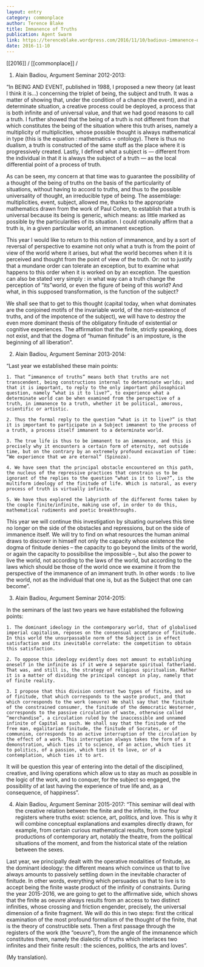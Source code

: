 ```yaml
---
layout: entry
category: commonplace
author: Terence Blake
title: Immanence of Truths
publication: Agent Swarm
link: https://terenceblake.wordpress.com/2016/11/10/badious-immanence-of-truths-arguments-2012-2017/
date: 2016-11-10
---
```


[[2016]] / [[commonplace]] / 
 
1) Alain Badiou, Argument Seminar 2012-2013:

“In BEING AND EVENT, published in 1988, I proposed a new theory (at least I think it is…) concerning the triplet of being, the subject and truth. It was a matter of showing that, under the condition of a chance (the event), and in a determinate situation, a creative process could be deployed, a process that is both infinite and of universal value, and that we had good reasons to call a truth. I further showed that the being of a truth is not different from that which constitutes the being of the situation where this truth arises, namely a multiplicity of multiplicities, whose possible thought is always mathematical in type (this is the equation : mathematics = ontology). There is thus no dualism, a truth is constructed of the same stuff as the place where it is progressively created. Lastly, I defined what a subject is — different from the individual in that it is always the subject of a truth — as the local differential point of a process of truth.

As can be seen, my concern at that time was to guarantee the possibility of a thought of the being of truths on the basis of the particularity of situations, without having to accord to truths, and thus to the possible universality of thought, an irreducible type of being. The assemblage: multiplicities, event, subject, allowed me, thanks to the appropriate mathematics drawn from the work of Paul Cohen, to establish that a truth is universal because its being is generic, which means: as little marked as possible by the particularities of its situation. I could rationally affirm that a truth is, in a given particular world, an immanent exception.

This year I would like to return to this notion of immanence, and by a sort of reversal of perspective to examine not only what a truth is from the point of view of the world where it arises, but what the world becomes when it it is perceived and thought from the point of view of the truth. Or: not to justify that a mundane order can tolerate an exception, but to examine what happens to this order when it is worked on by an exception. The question can also be stated very simply : in what way can a truth change the perception of “its”world, or even the figure of being of this world? And what, in this supposed transformation, is the function of the subject?

We shall see that to get to this thought (capital today, when what dominates are the conjoined motifs of the invariable world, of the non-existence of truths, and of the impotence of the subject), we will have to destroy the even more dominant thesis of the obligatory finitude of existential or cognitive experiences. The affirmation that the finite, strictly speaking, does not exist, and that the dogma of “human finitude” is an imposture, is the beginning of all liberation”.

2) Alain Badiou, Argument Seminar 2013-2014:

“Last year we established these main points:

	1. That “immanence of truths” means both that truths are not transcendent, being constructions internal to determinate worlds; and that it is important, to reply to the only important philosophical question, namely “what is it to live?”, to experience what a determinate world can be when examined from the perspective of a truth, in immanence to a truth, whether it be political, amorous, scientific or artistic.

	2. Thus the formal reply to the question “what is it to live?” is that it is important to participate in a Subject immanent to the process of a truth, a process itself immanent to a determinate world.

	3. The true life is thus to be immanent to an immanence, and this is precisely why it encounters a certain form of eternity, not outside time, but on the contrary by an extremely profound excavation of time: “We experience that we are eternal” (Spinoza).

	4. We have seen that the principal obstacle encountered on this path, the nucleus of the repressive practices that constrain us to be ignorant of the replies to the question “what is it to live?”, is the multiform ideology of the finitude of life. Which is natural, as every process of truth is virtually infinite.

	5. We have thus explored the labyrinth of the different forms taken by the couple finite/infinite, making use of, in order to do this, mathematical rudiments and poetic breakthroughs.

This year we will continue this investigation by situating ourselves this time no longer on the side of the obstacles and repressions, but on the side of immanence itself. We will try to find on what resources the human animal draws to discover in himself not only the capacity whose existence the dogma of finitude denies – the capacity to go beyond the limits of the world, or again the capacity to possibilise the impossible –, but also the power to live the world, not according to the laws of the world, but according to the laws which should be those of the world once we examine it from the perspective of the immanence of an immanent truth. In other words : to live the world, not as the individual that one is, but as the Subject that one can become”.

3) Alain Badiou, Argument Seminar 2014-2015:

In the seminars of the last two years we have established the following points:

	1. The dominant ideology in the contemporary world, that of globalised imperial capitalism, reposes on the consensual acceptance of finitude. In this world the unsurpassable norm of the Subject is in effect satisfaction and its inevitable correlate: the competition to obtain this satisfaction.

	2. To oppose this ideology evidently does not amount to establishing oneself in the infinite as if it were a separate spiritual fatherland. That was, and still is, the strategy of religious spiritualism. Rather it is a matter of dividing the principal concept in play, namely that of finite reality.

	3. I propose that this division contrast two types of finite, and so of finitude, that which corresponds to the waste product, and that which corresponds to the work (oeuvre) We shall say that the finitude of the constrained consumer, the finitude of the democratic Westerner, corresponds to the passive circulation of waste, otherwise called “merchandise”, a circulation ruled by the inaccessible and unnamed infinite of Capital as such. We shall say that the finitude of the free man, egalitarian finitude, the finitude of Socrates, or of communism, corresponds to an active interruption of the circulation by the effect of a work. This interruption always takes the form of a demonstration, which ties it to science, of an action, which ties it to politics, of a passion, which ties it to love, or of a contemplation, which ties it to art.

It will be question this year of entering into the detail of the disciplined, creative, and living operations which allow us to stay as much as possible in the logic of the work, and to conquer, for the subject so engaged, the possibility of at last having the experience of true life and, as a consequence, of happiness”.

4) Alain Badiou, Argument Seminar 2015-2017:
“This seminar will deal with the creative relation between the finite and the infinite, in the four registers where truths exist: science, art, politics, and love. This is why it will combine conceptual explanations and examples directly drawn, for example, from certain curious mathematical results, from some typical productions of contemporary art, notably the theatre, from the political situations of the moment, and from the historical state of the relation between the sexes.

Last year, we principally dealt with the operative modalities of finitude, as the dominant ideology: the different means which convince us that to live always amounts to passively settling down in the inevitable character of finitude. In other words, everything which persuades us that to live is to accept being the finite waste product of the infinity of constraints. During the year 2015-2016, we are going to get to the affirmative side, which shows that the finite as oeuvre always results from an access to two distinct infinities, whose crossing and friction engender, precisely, the universal dimension of a finite fragment. We will do this in two steps: first the critical examination of the most profound formalism of the thought of the finite, that is the theory of constructible sets. Then a first passage through the registers of the work (the “oeuvre”), from the angle of the immanence which constitutes them, namely the dialectic of truths which interlaces two infinites and their finite result : the sciences, politics, the arts and loves”.

(My translation).
